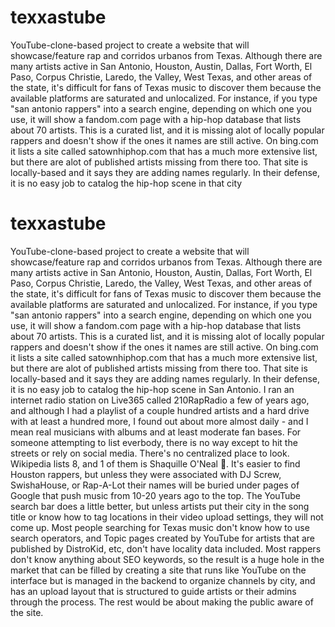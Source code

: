 # texxastube
YouTube-clone-based project to create a website that will showcase/feature rap and corridos urbanos from Texas. Although there are many artists active in San Antonio, Houston, Austin, Dallas, Fort Worth, El Paso, Corpus Christie, Laredo, the Valley, West Texas, and other areas of the state, it's difficult for fans of Texas music to discover them because the available platforms are saturated and unlocalized. For instance, if you type "san antonio rappers" into a search engine, depending on which one you use, it will show a fandom.com page with a hip-hop database that lists about 70 artists. This is a curated list, and it is missing alot of locally popular rappers and doesn't show if the ones it names are still active. On bing.com it lists a site called satownhiphop.com that has a much more extensive list, but there are alot of published artists missing from there too. That site is locally-based and it says they are adding names regularly. In their defense, it is no easy job to catalog the hip-hop scene in that city
# texxastube
YouTube-clone-based project to create a website that will showcase/feature rap and corridos urbanos from Texas. Although there are many artists active in San Antonio, Houston, Austin, Dallas, Fort Worth, El Paso, Corpus Christie, Laredo, the Valley, West Texas, and other areas of the state, it's difficult for fans of Texas music to discover them because the available platforms are saturated and unlocalized. For instance, if you type "san antonio rappers" into a search engine, depending on which one you use, it will show a fandom.com page with a hip-hop database that lists about 70 artists. This is a curated list, and it is missing alot of locally popular rappers and doesn't show if the ones it names are still active. On bing.com it lists a site called satownhiphop.com that has a much more extensive list, but there are alot of published artists missing from there too. That site is locally-based and it says they are adding names regularly. In their defense, it is no easy job to catalog the hip-hop scene in San Antonio. I ran an internet radio station on Live365 called 210RapRadio a few of years ago, and although I had a playlist of a couple hundred artists and a hard drive with at least a hundred more, I found out about more almost daily - and I mean real musicians with albums and at least moderate fan bases. For someone attempting to list everbody, there is no way except to hit the streets or rely on social media. There's no centralized place to look. Wikipedia lists 8, and 1 of them is Shaquille O'Neal 🤣.
It's easier to find Houston rappers, but unless they were associated with DJ Screw, SwishaHouse, or Rap-A-Lot their names will be buried under pages of Google that push music from 10-20 years ago to the top. The YouTube search bar does a little better, but unless artists put their city in the song title or know how to tag locations in their video upload settings, they will not come up. Most people searching for Texas music don't know how to use search operators, and Topic pages created by YouTube for artists that are published by DistroKid, etc, don't have locality data included. Most rappers don't know anything about SEO keywords, so the result is a huge hole in the market that can be filled by creating a site that runs like YouTube on the interface but is managed in the backend to organize channels by city, and has an upload layout that is structured to guide artists or their admins through the process. The rest would be about making the public aware of the site.
